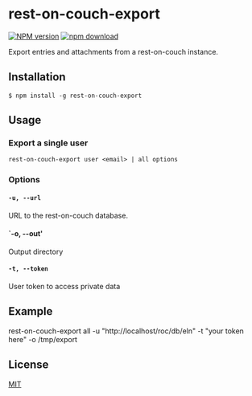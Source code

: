 # rest-on-couch-export

  [![NPM version][npm-image]][npm-url]
  [![npm download][download-image]][download-url]

Export entries and attachments from a rest-on-couch instance.

## Installation

`$ npm install -g rest-on-couch-export`

## Usage

### Export a single user

`rest-on-couch-export user <email> | all options`

### Options

#### `-u, --url`

URL to the rest-on-couch database.

#### `-o, --out'

Output directory

#### `-t, --token`

User token to access private data

## Example

rest-on-couch-export all -u "http://localhost/roc/db/eln" -t "your token here" -o /tmp/export

## License

  [MIT](./LICENSE)

[npm-image]: https://img.shields.io/npm/v/rest-on-couch-export.svg?style=flat-square
[npm-url]: https://www.npmjs.com/package/rest-on-couch-export
[download-image]: https://img.shields.io/npm/dm/rest-on-couch-export.svg?style=flat-square
[download-url]: https://www.npmjs.com/package/rest-on-couch-export
